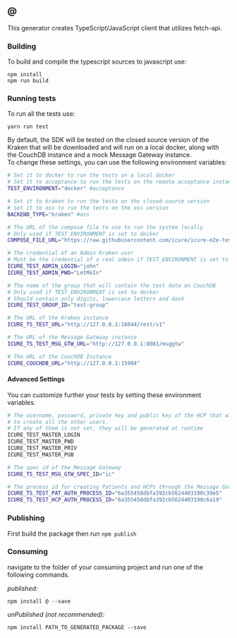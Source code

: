 ## @

This generator creates TypeScript/JavaScript client that utilizes fetch-api.

### Building

To build and compile the typescript sources to javascript use:
```
npm install
npm run build
```

### Running tests
To run all the tests use:
```
yarn run test
```
By default, the SDK will be tested on the closed source version of the Kraken that will be downloaded and will run on a
local docker, along with the CouchDB instance and a mock Message Gateway instance.  
To change these settings, you can use the following environment variables:
```bash
# Set it to docker to run the tests on a local docker
# Set it to acceptance to run the tests on the remote acceptance instance
TEST_ENVIRONMENT="docker" #acceptance

# Set it to kraken to run the tests on the closed-source version
# Set it to oss to run the tests on the oss version
BACKEND_TYPE="kraken" #oss

# The URL of the compose file to use to run the system locally
# Only used if TEST_ENVIRONMENT is set to docker
COMPOSE_FILE_URL="https://raw.githubusercontent.com/icure/icure-e2e-test-setup/master/docker-compose-cloud.yaml"

# The credential of an Admin Kraken user
# Must be the credential of a real admin if TEST_ENVIRONMENT is set to acceptance
ICURE_TEST_ADMIN_LOGIN="john"
ICURE_TEST_ADMIN_PWD="LetMeIn"

# The name of the group that will contain the test data on CouchDB
# Only used if TEST_ENVIRONMENT is set to docker
# Should contain only digits, lowercase letters and dash
ICURE_TEST_GROUP_ID="test-group"

# The URL of the Kraken instance
ICURE_TS_TEST_URL="http://127.0.0.1:16044/rest/v1"

# The URL of the Message Gateway instance
ICURE_TS_TEST_MSG_GTW_URL="http://127.0.0.1:8081/msggtw"

# The URL of the CouchDB Instance
ICURE_COUCHDB_URL="http://127.0.0.1:15984"
```

#### Advanced Settings
You can customize further your tests by setting these environment variables.

```bash
# The username, password, private key and public key of the HCP that will be used
# to create all the other users.
# If any of them is not set, they will be generated at runtime
ICURE_TEST_MASTER_LOGIN
ICURE_TEST_MASTER_PWD
ICURE_TEST_MASTER_PRIV
ICURE_TEST_MASTER_PUB

# The spec id of the Message Gateway
ICURE_TS_TEST_MSG_GTW_SPEC_ID="ic"

# The process id for creating Patients and HCPs through the Message Gateway
ICURE_TS_TEST_PAT_AUTH_PROCESS_ID="6a355458dbfa392cb5624403190c39e5"
ICURE_TS_TEST_HCP_AUTH_PROCESS_ID="6a355458dbfa392cb5624403190c6a19"
```

### Publishing

First build the package then run ```npm publish```

### Consuming

navigate to the folder of your consuming project and run one of the following commands.

_published:_

```
npm install @ --save
```

_unPublished (not recommended):_

```
npm install PATH_TO_GENERATED_PACKAGE --save
